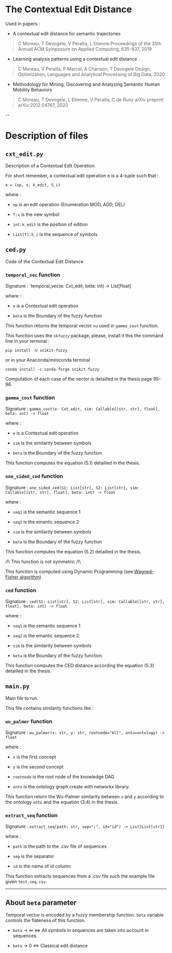 The Contextual Edit Distance
============================

Used in papers : 

* A contextual edit distance for semantic trajectories
> C Moreau, T Devogele, V Peralta, L Etienne
> Proceedings of the 35th Annual ACM Symposium on Applied Computing, 635-637, 2019

* Learning analysis patterns using a contextual edit distance
> C Moreau, V Peralta, P Marcel, A Chanson, T Devogele
> Design, Optimization, Languages and Analytical Processing of Big Data, 2020

* Methodology for Mining, Discovering and Analyzing Semantic Human Mobility Behaviors
> C Moreau, T Devogele, L Etienne, V Peralta, C de Runz
> arXiv preprint arXiv:2012.04767, 2020

--

# Description of files 

## `cxt_edit.py`

Description of a Contextual Edit Operation. 

For short remember, a contextual edit operation e is a 4-tuple such that : 

`e = (op, x, k_edit, S_i)`

where :

- `op` is an edit operation (Enumeration MOD, ADD, DEL)

- `T:x` is the new symbol 

- `int:k_edit` is the position of edition 

- `List[T]:S_i` is the sequence of symbols

## `ced.py`

Code of the Contextual Edit Distance

### `temporal_vec` function

Signature : `temporal_vec(e: Cxt_edit, beta: int) -> List[float]

where : 
- `e` is a Contextual edit operation

- `beta` is the Boundary of the fuzzy function

This function returns the temporal vector `nu` used in `gamma_cost` function. 

This function uses the `skfuzzy` package, please, install it this the command line in your terminal :

`pip install -U scikit-fuzzy`

or in your Anaconda/miniconda terminal

`conda install -c conda-forge scikit-fuzzy`

Computation of each case of the vector is detailled in the thesis page 95-96.


### `gamma_cost` function

Signature : `gamma_cost(e: Cxt_edit, sim: Callable[[str, str], float], beta: int) -> float`

where : 

- `e` is a Contextual edit operation

- `sim` is the similarity between symbols

- `beta` is the Boundary of the fuzzy function

This function computes the equation (5.1) detailled in the thesis. 

### `one_sided_ced` function 

Signature : `one_sided_ced(S1: List[str], S2: List[str], sim: Callable[[str, str], float], beta: int) -> float`

where : 

- `seq1` is the semantic sequence 1

- `seq2` is the emantic sequence 2

- `sim` is the similarity between symbols

- `beta` is the Boundary of the fuzzy function

This function computes the equation (5.2) detailled in the thesis.

/!\ This function is not symmetric /!\

This function is computed using Dynamic Programming (see [Wagned-Fisher algorithm](https://en.wikipedia.org/wiki/Wagner%E2%80%93Fischer_algorithm))

### `ced` function 

Signature : `ced(S1: List[str], S2: List[str], sim: Callable[[str, str], float], beta: int) -> float`

where : 

- `seq1` is the semantic sequence 1

- `seq2` is the emantic sequence 2

- `sim` is the similarity between symbols

- `beta` is the Boundary of the fuzzy function

This function computes the CED distance according the equation (5.3) detailled in the thesis.


## `main.py`

Main file to run. 

This file contains similarity functions like : 

### `wu_palmer` function

Signature : `wu_palmer(x: str, y: str, rootnode="All", onto=ontology) -> float`

where : 

- `x` is the first concept

- `y` is the second concept

- `rootnode` is the root node of the knowledge DAG 

- `onto` is the ontology graph create with networkx library.

This function return the Wu-Palmer similarity between `x` and `y` according to the ontology `onto` and the equation (3.4) in the thesis.


### `extract_seq` function

Signature : `extract_seq(path: str, sep=";", id="id") -> List[List[str]]`

where : 

- `path` is the path to the .csv file of sequences

- `sep` is the separator

- `id` is the name of id column

This function extracts sequences from a .csv file such the example file given `test_seq.csv`.

-------------

## About `beta` parameter

Temporal vector is encoded by a fuzzy membership function. `beta` variable controls the flateness of this function. 

- `beta` -> ∞ <=> All symbols in sequences are taken into account in sequences. 

- `beta` -> 0 <=> Classical edit distance
